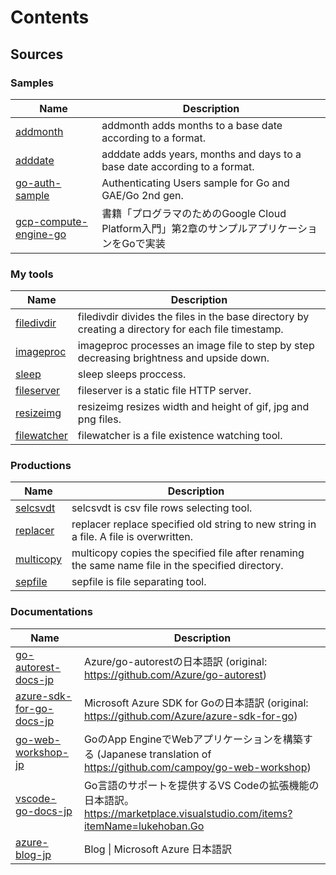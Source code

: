 # Contents

## Sources

### Samples

| Name | Description |
| --- | --- |
| [addmonth](https://github.com/qt-luigi/addmonth) | addmonth adds months to a base date according to a format. |
| [adddate](https://github.com/qt-luigi/adddate) | adddate adds years, months and days to a base date according to a format. |
| [go-auth-sample](https://github.com/qt-luigi/go-auth-sample) | Authenticating Users sample for Go and GAE/Go 2nd gen. |
| [gcp-compute-engine-go](https://github.com/qt-luigi/gcp-compute-engine-go) | 書籍「プログラマのためのGoogle Cloud Platform入門」第2章のサンプルアプリケーションをGoで実装 |

### My tools

| Name | Description |
| --- | --- |
| [filedivdir](https://github.com/qt-luigi/filedivdir) | filedivdir divides the files in the base directory by creating a directory for each file timestamp. |
| [imageproc](https://github.com/qt-luigi/imageproc) | imageproc processes an image file to step by step decreasing brightness and upside down. |
| [sleep](https://github.com/qt-luigi/sleep) | sleep sleeps proccess. |
| [fileserver](https://github.com/qt-luigi/fileserver) | fileserver is a static file HTTP server. |
| [resizeimg](https://github.com/qt-luigi/resizeimg) | resizeimg resizes width and height of gif, jpg and png files. |
| [filewatcher](https://github.com/qt-luigi/filewatcher) | filewatcher is a file existence watching tool. |

### Productions

| Name | Description |
| --- | --- |
| [selcsvdt](https://github.com/qt-luigi/selcsvdt) | selcsvdt is csv file rows selecting tool. |
| [replacer](https://github.com/qt-luigi/replacer) | replacer replace specified old string to new string in a file. A file is overwritten. |
| [multicopy](https://github.com/qt-luigi/multicopy) | multicopy copies the specified file after renaming the same name file in the specified directory. |
| [sepfile](https://github.com/qt-luigi/sepfile) | sepfile is file separating tool. |

### Documentations

| Name | Description |
| --- | --- |
| [go-autorest-docs-jp](https://github.com/qt-luigi/go-autorest-docs-jp) | Azure/go-autorestの日本語訳 (original: https://github.com/Azure/go-autorest) |
| [azure-sdk-for-go-docs-jp](https://github.com/qt-luigi/azure-sdk-for-go-docs-jp) | Microsoft Azure SDK for Goの日本語訳 (original: https://github.com/Azure/azure-sdk-for-go) |
| [go-web-workshop-jp](https://github.com/qt-luigi/go-web-workshop-jp) | GoのApp EngineでWebアプリケーションを構築する (Japanese translation of https://github.com/campoy/go-web-workshop) |
| [vscode-go-docs-jp](https://github.com/qt-luigi/vscode-go-docs-jp) | Go言語のサポートを提供するVS Codeの拡張機能の日本語訳。https://marketplace.visualstudio.com/items?itemName=lukehoban.Go |
| [azure-blog-jp](https://github.com/qt-luigi/azure-blog-jp) | Blog \| Microsoft Azure 日本語訳 |
